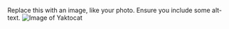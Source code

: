 Replace this with an image, like your photo. Ensure you include some alt-text.
![Image of Yaktocat](https://octodex.github.com/images/yaktocat.png) 
